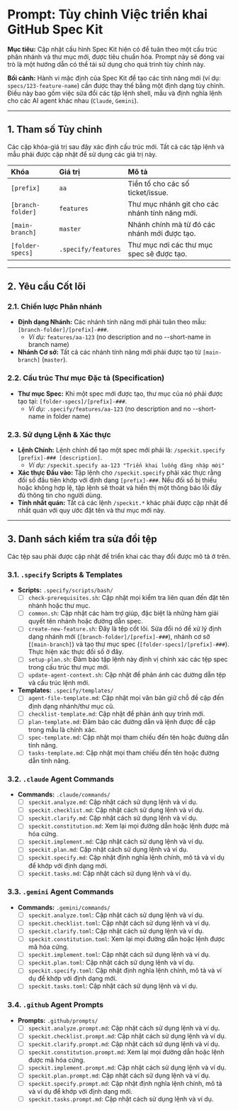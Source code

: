 # Prompt: Tùy chỉnh Việc triển khai GitHub Spec Kit

**Mục tiêu:** Cập nhật cấu hình Spec Kit hiện có để tuân theo một cấu trúc phân nhánh và thư mục mới, được tiêu chuẩn hóa. Prompt này sẽ đóng vai trò là một hướng dẫn có thể tái sử dụng cho quá trình tùy chỉnh này.

**Bối cảnh:** Hành vi mặc định của Spec Kit để tạo các tính năng mới (ví dụ: `specs/123-feature-name`) cần được thay thế bằng một định dạng tùy chỉnh. Điều này bao gồm việc sửa đổi các tập lệnh shell, mẫu và định nghĩa lệnh cho các AI agent khác nhau (`Claude`, `Gemini`).

---

## 1. Tham số Tùy chỉnh

Các cặp khóa-giá trị sau đây xác định cấu trúc mới. Tất cả các tập lệnh và mẫu phải được cập nhật để sử dụng các giá trị này.

| Khóa | Giá trị | Mô tả |
| :--- | :--- | :--- |
| `[prefix]` | `aa` | Tiền tố cho các số ticket/issue. |
| `[branch-folder]` | `features` | Thư mục nhánh git cho các nhánh tính năng mới. |
| `[main-branch]` | `master` | Nhánh chính mà từ đó các nhánh mới được tạo. |
| `[folder-specs]` | `.specify/features`| Thư mục nơi các thư mục spec sẽ được tạo. |

---

## 2. Yêu cầu Cốt lõi

### 2.1. Chiến lược Phân nhánh

- **Định dạng Nhánh:** Các nhánh tính năng mới phải tuân theo mẫu: `[branch-folder]/[prefix]-###`.
  - *Ví dụ:* `features/aa-123` (no description and no --short-name in branch name)
- **Nhánh Cơ sở:** Tất cả các nhánh tính năng mới phải được tạo từ `[main-branch]` (`master`).

### 2.2. Cấu trúc Thư mục Đặc tả (Specification)

- **Thư mục Spec:** Khi một spec mới được tạo, thư mục của nó phải được tạo tại: `[folder-specs]/[prefix]-###`.
  - *Ví dụ:* `.specify/features/aa-123` (no description and no --short-name in folder name)

### 2.3. Sử dụng Lệnh & Xác thực

- **Lệnh Chính:** Lệnh chính để tạo một spec mới phải là: `/speckit.specify [prefix]-### [description]`.
  - *Ví dụ:* `/speckit.specify aa-123 "Triển khai luồng đăng nhập mới"`
- **Xác thực Đầu vào:** Tập lệnh cho `/speckit.specify` phải xác thực rằng đối số đầu tiên khớp với định dạng `[prefix]-###`. Nếu đối số bị thiếu hoặc không hợp lệ, tập lệnh sẽ thoát và hiển thị một thông báo lỗi đầy đủ thông tin cho người dùng.
- **Tính nhất quán:** Tất cả các lệnh `/speckit.*` khác phải được cập nhật để nhất quán với quy ước đặt tên và thư mục mới này.

---

## 3. Danh sách kiểm tra sửa đổi tệp

Các tệp sau phải được cập nhật để triển khai các thay đổi được mô tả ở trên.

### 3.1. `.specify` Scripts & Templates

-   **Scripts:** `.specify/scripts/bash/`
    -   [ ] `check-prerequisites.sh`: Cập nhật mọi kiểm tra liên quan đến đặt tên nhánh hoặc thư mục.
    -   [ ] `common.sh`: Cập nhật các hàm trợ giúp, đặc biệt là những hàm giải quyết tên nhánh hoặc đường dẫn spec.
    -   [ ] `create-new-feature.sh`: Đây là tệp cốt lõi. Sửa đổi nó để xử lý định dạng nhánh mới (`[branch-folder]/[prefix]-###`), nhánh cơ sở (`[main-branch]`) và tạo thư mục spec (`[folder-specs]/[prefix]-###`). Thực hiện xác thực đối số ở đây.
    -   [ ] `setup-plan.sh`: Đảm bảo tập lệnh này định vị chính xác các tệp spec trong cấu trúc thư mục mới.
    -   [ ] `update-agent-context.sh`: Cập nhật để phản ánh các đường dẫn tệp và cấu trúc lệnh mới.

-   **Templates:** `.specify/templates/`
    -   [ ] `agent-file-template.md`: Cập nhật mọi văn bản giữ chỗ đề cập đến định dạng nhánh/thư mục cũ.
    -   [ ] `checklist-template.md`: Cập nhật để phản ánh quy trình mới.
    -   [ ] `plan-template.md`: Đảm bảo các đường dẫn và lệnh được đề cập trong mẫu là chính xác.
    -   [ ] `spec-template.md`: Cập nhật mọi tham chiếu đến tên hoặc đường dẫn tính năng.
    -   [ ] `tasks-template.md`: Cập nhật mọi tham chiếu đến tên hoặc đường dẫn tính năng.

### 3.2. `.claude` Agent Commands

-   **Commands:** `.claude/commands/`
    -   [ ] `speckit.analyze.md`: Cập nhật cách sử dụng lệnh và ví dụ.
    -   [ ] `speckit.checklist.md`: Cập nhật cách sử dụng lệnh và ví dụ.
    -   [ ] `speckit.clarify.md`: Cập nhật cách sử dụng lệnh và ví dụ.
    -   [ ] `speckit.constitution.md`: Xem lại mọi đường dẫn hoặc lệnh được mã hóa cứng.
    -   [ ] `speckit.implement.md`: Cập nhật cách sử dụng lệnh và ví dụ.
    -   [ ] `speckit.plan.md`: Cập nhật cách sử dụng lệnh và ví dụ.
    -   [ ] `speckit.specify.md`: Cập nhật định nghĩa lệnh chính, mô tả và ví dụ để khớp với định dạng mới.
    -   [ ] `speckit.tasks.md`: Cập nhật cách sử dụng lệnh và ví dụ.

### 3.3. `.gemini` Agent Commands

-   **Commands:** `.gemini/commands/`
    -   [ ] `speckit.analyze.toml`: Cập nhật cách sử dụng lệnh và ví dụ.
    -   [ ] `speckit.checklist.toml`: Cập nhật cách sử dụng lệnh và ví dụ.
    -   [ ] `speckit.clarify.toml`: Cập nhật cách sử dụng lệnh và ví dụ.
    -   [ ] `speckit.constitution.toml`: Xem lại mọi đường dẫn hoặc lệnh được mã hóa cứng.
    -   [ ] `speckit.implement.toml`: Cập nhật cách sử dụng lệnh và ví dụ.
    -   [ ] `speckit.plan.toml`: Cập nhật cách sử dụng lệnh và ví dụ.
    -   [ ] `speckit.specify.toml`: Cập nhật định nghĩa lệnh chính, mô tả và ví dụ để khớp với định dạng mới.
    -   [ ] `speckit.tasks.toml`: Cập nhật cách sử dụng lệnh và ví dụ.

### 3.4. `.github` Agent Prompts

-   **Prompts:** `.github/prompts/`
    -   [ ] `speckit.analyze.prompt.md`: Cập nhật cách sử dụng lệnh và ví dụ.
    -   [ ] `speckit.checklist.prompt.md`: Cập nhật cách sử dụng lệnh và ví dụ.
    -   [ ] `speckit.clarify.prompt.md`: Cập nhật cách sử dụng lệnh và ví dụ.
    -   [ ] `speckit.constitution.prompt.md`: Xem lại mọi đường dẫn hoặc lệnh được mã hóa cứng.
    -   [ ] `speckit.implement.prompt.md`: Cập nhật cách sử dụng lệnh và ví dụ.
    -   [ ] `speckit.plan.prompt.md`: Cập nhật cách sử dụng lệnh và ví dụ.
    -   [ ] `speckit.specify.prompt.md`: Cập nhật định nghĩa lệnh chính, mô tả và ví dụ để khớp với định dạng mới.
    -   [ ] `speckit.tasks.prompt.md`: Cập nhật cách sử dụng lệnh và ví dụ.
